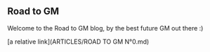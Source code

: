 ## Road to GM

Welcome to the Road to GM blog, by the best future GM out there :)

[a relative link](ARTICLES/ROAD TO GM N°0.md)

